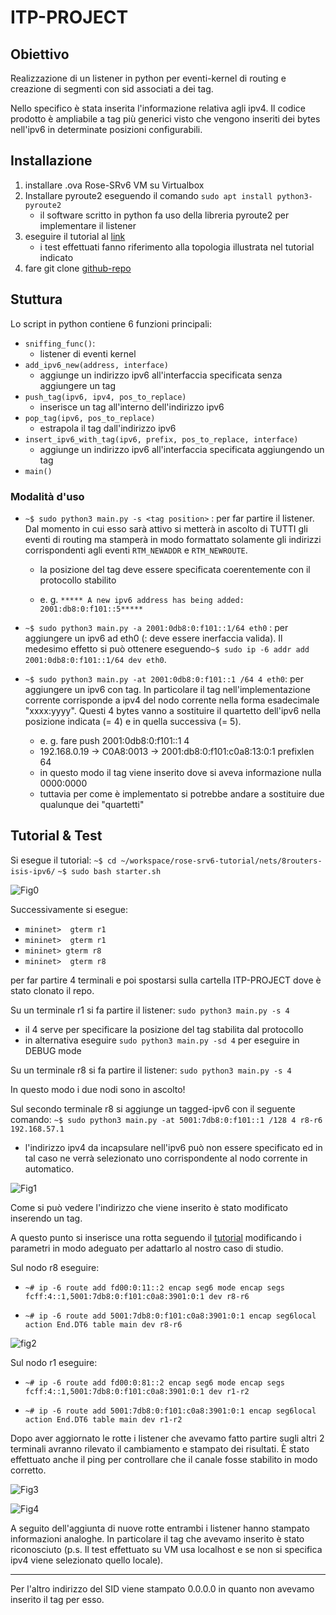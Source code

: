 # ITP-PROJECT

## Obiettivo 

Realizzazione di un listener in python per eventi-kernel di routing e creazione di segmenti con sid associati a dei tag. 

Nello specifico è stata inserita l'informazione relativa agli ipv4. Il codice prodotto è ampliabile a tag più generici visto che 
vengono inseriti dei bytes nell'ipv6 in determinate posizioni configurabili.

## Installazione 

1. installare .ova Rose-SRv6 VM su Virtualbox 
2. Installare pyroute2 eseguendo il comando `sudo apt install python3-pyroute2` 
    - il software scritto in python fa uso della libreria pyroute2 per implementare il listener 
3. eseguire il tutorial al [link](https://docs.google.com/document/d/18bVMeJ9SHgaFQwcIPgBOWBgP6ayUpyNNFNqRL0MhWgo/edit#)
    - i test effettuati fanno riferimento alla topologia illustrata nel tutorial indicato
4. fare git clone [github-repo](https://github.com/titianaMannu/ITP-PROJECT.git)

## Stuttura 

Lo script in python contiene 6 funzioni principali: 

- `sniffing_func()`: 
    - listener di eventi kernel
- `add_ipv6_new(address, interface)`
    - aggiunge un indirizzo ipv6 all'interfaccia specificata senza aggiungere un tag
- `push_tag(ipv6, ipv4, pos_to_replace)`
    - inserisce un tag all'interno dell'indirizzo ipv6
- `pop_tag(ipv6, pos_to_replace)`
    - estrapola il tag dall'indirizzo ipv6
- `insert_ipv6_with_tag(ipv6, prefix, pos_to_replace, interface)`
    - aggiunge un indirizzo ipv6 all'interfaccia specificata aggiungendo un tag
- `main()`

### Modalità d'uso

- `~$ sudo python3 main.py -s <tag position>` : per far partire il listener. Dal momento in cui esso sarà attivo si metterà in ascolto di TUTTI gli eventi di routing
ma stamperà in modo formattato solamente gli indirizzi corrispondenti agli eventi `RTM_NEWADDR` e `RTM_NEWROUTE`.
    
  - la posizione del tag deve essere specificata coerentemente con il protocollo stabilito
 
  - e. g. `***** A new ipv6 address has being added: 2001:db8:0:f101::5*****`


- `~$ sudo python3 main.py -a 2001:0db8:0:f101::1/64 eth0` : per aggiungere un ipv6 ad eth0 (: deve essere inerfaccia valida). 
Il medesimo effetto si può ottenere eseguendo`~$ sudo ip -6 addr add 2001:0db8:0:f101::1/64 dev eth0`.
  
  
- `~$ sudo python3 main.py -at 2001:0db8:0:f101::1 /64 4 eth0`: per aggiungere un ipv6 con tag. In particolare il tag 
nell'implementazione corrente corrisponde a ipv4 del nodo corrente nella forma esadecimale "xxxx:yyyy". Questi 4 bytes 
  vanno a sostituire il quartetto dell'ipv6 nella posizione indicata (= 4) e in quella successiva (= 5).
  
    - e. g. fare push 2001:0db8:0:f101::1 4
    - 192.168.0.19 -> C0A8:0013 -> 2001:db8:0:f101:c0a8:13:0:1   prefixlen 64
    - in questo modo il tag viene inserito dove si aveva informazione nulla 0000:0000
    - tuttavia per come è implementato si potrebbe andare a sostituire due qualunque dei "quartetti"

  

## Tutorial & Test

Si esegue il tutorial: 
`~$ cd ~/workspace/rose-srv6-tutorial/nets/8routers-isis-ipv6/`
`~$ sudo bash starter.sh`

![Fig0](images/tutorial-srv6/IMG-00.png)

Successivamente si esegue: 
- `mininet>  gterm r1`
- `mininet>  gterm r1`
- `mininet> gterm r8`
- `mininet>  gterm r8`

per far partire 4 terminali e poi spostarsi sulla cartella ITP-PROJECT dove è stato clonato il repo. 

Su un terminale r1 si fa partire il listener: `sudo python3 main.py -s 4`
  - il 4 serve per specificare la posizione del tag stabilita dal protocollo
  - in alternativa eseguire `sudo python3 main.py -sd 4` per eseguire in DEBUG mode

Su un terminale r8 si fa partire il listener: `sudo python3 main.py -s 4`

In questo modo i due nodi sono in ascolto!

Sul secondo terminale r8 si aggiunge un tagged-ipv6 con il seguente comando:
`~$ sudo python3 main.py -at 5001:7db8:0:f101::1 /128 4 r8-r6 192.168.57.1`
   - l'indirizzo ipv4 da incapsulare nell'ipv6 può non essere specificato ed in tal caso ne verrà selezionato uno corrispondente al nodo corrente in automatico.

![Fig1](images/tutorial-srv6/ksnip_20210320-164426.png)

Come si può vedere l'indirizzo che viene inserito è stato modificato inserendo un tag.

A questo punto si inserisce una rotta seguendo il [tutorial](https://docs.google.com/document/d/18bVMeJ9SHgaFQwcIPgBOWBgP6ayUpyNNFNqRL0MhWgo/edit#)
modificando i parametri in modo adeguato per adattarlo al nostro caso di studio.

Sul nodo r8 eseguire:
- `~# ip -6 route add fd00:0:11::2 encap seg6 mode encap segs fcff:4::1,5001:7db8:0:f101:c0a8:3901:0:1 dev r8-r6`


- `~# ip -6 route add 5001:7db8:0:f101:c0a8:3901:0:1 encap seg6local action End.DT6 table main dev r8-r6`

![fig2](images/tutorial-srv6/ksnip_20210320-164559.png)

Sul nodo r1 eseguire: 

- `~# ip -6 route add fd00:0:81::2 encap seg6 mode encap segs fcff:4::1,5001:7db8:0:f101:c0a8:3901:0:1 dev r1-r2`


- `~# ip -6 route add 5001:7db8:0:f101:c0a8:3901:0:1 encap seg6local action End.DT6 table main dev r1-r2`


Dopo aver aggiornato le rotte i listener che avevamo fatto partire sugli altri 2 terminali avranno rilevato 
il cambiamento e stampato dei risultati.
È stato effettuato anche il ping per controllare che il canale fosse stabilito in modo corretto.

![Fig3](images/tutorial-srv6/ksnip_20210320-164531.png)

![Fig4](images/tutorial-srv6/ksnip_20210320-164557.png)

A seguito dell'aggiunta di nuove rotte entrambi i listener hanno stampato informazioni analoghe.
In particolare il tag che avevamo inserito è stato riconosciuto (p.s. Il test effettuato su VM usa localhost e se non si specifica ipv4 
viene selezionato quello locale).
****
Per l'altro indirizzo del SID viene stampato 0.0.0.0 in quanto non avevamo inserito il tag per esso.